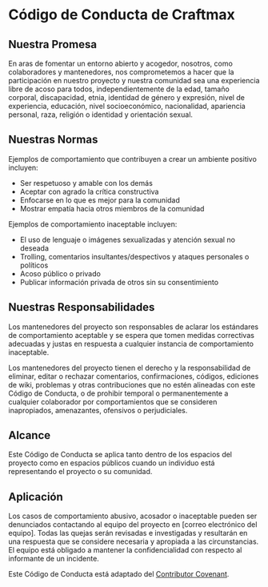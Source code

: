 # Código de Conducta de Craftmax

## Nuestra Promesa

En aras de fomentar un entorno abierto y acogedor, nosotros, como colaboradores y mantenedores, nos comprometemos a hacer que la participación en nuestro proyecto y nuestra comunidad sea una experiencia libre de acoso para todos, independientemente de la edad, tamaño corporal, discapacidad, etnia, identidad de género y expresión, nivel de experiencia, educación, nivel socioeconómico, nacionalidad, apariencia personal, raza, religión o identidad y orientación sexual.

## Nuestras Normas

Ejemplos de comportamiento que contribuyen a crear un ambiente positivo incluyen:

- Ser respetuoso y amable con los demás
- Aceptar con agrado la crítica constructiva
- Enfocarse en lo que es mejor para la comunidad
- Mostrar empatía hacia otros miembros de la comunidad

Ejemplos de comportamiento inaceptable incluyen:

- El uso de lenguaje o imágenes sexualizadas y atención sexual no deseada
- Trolling, comentarios insultantes/despectivos y ataques personales o políticos
- Acoso público o privado
- Publicar información privada de otros sin su consentimiento

## Nuestras Responsabilidades

Los mantenedores del proyecto son responsables de aclarar los estándares de comportamiento aceptable y se espera que tomen medidas correctivas adecuadas y justas en respuesta a cualquier instancia de comportamiento inaceptable.

Los mantenedores del proyecto tienen el derecho y la responsabilidad de eliminar, editar o rechazar comentarios, confirmaciones, códigos, ediciones de wiki, problemas y otras contribuciones que no estén alineadas con este Código de Conducta, o de prohibir temporal o permanentemente a cualquier colaborador por comportamientos que se consideren inapropiados, amenazantes, ofensivos o perjudiciales.

## Alcance

Este Código de Conducta se aplica tanto dentro de los espacios del proyecto como en espacios públicos cuando un individuo está representando el proyecto o su comunidad.

## Aplicación

Los casos de comportamiento abusivo, acosador o inaceptable pueden ser denunciados contactando al equipo del proyecto en [correo electrónico del equipo]. Todas las quejas serán revisadas e investigadas y resultarán en una respuesta que se considere necesaria y apropiada a las circunstancias. El equipo está obligado a mantener la confidencialidad con respecto al informante de un incidente.

Este Código de Conducta está adaptado del [Contributor Covenant](https://www.contributor-covenant.org/version/2/0/code_of_conduct.html).
